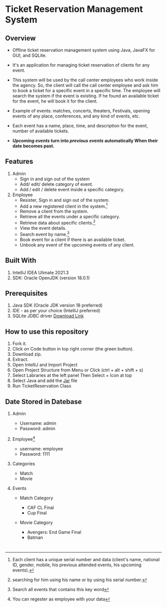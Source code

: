 # Ticket Reservation Management System

## Overview
- Offline ticket reservation management system using Java, JavaFX for GUI, and SQLite.
- It's an application for managing ticket reservation of clients for any event.

- This system will be used by the call center employees who work inside the agency. So, the
client will call the call center employee and ask him to book a ticket for a specific event in a
specific time. The employee will search the system if the event is existing. If he found an
available ticket for the event, he will book it for the client.

- Example of events: matches, concerts, theaters, Festivals, opening events of any place, conferences, 
and any kind of events, etc.

- Each event has a name, place, time, and description for the event, number of available
tickets.

- **_Upcoming events_ turn into _previous events_ automatically When their date becomes past.**

## Features
1. Admin
   - Sign in and sign out of the system
   - Add/ edit/ delete category of event.
   - Add / edit / delete event inside a specific category.
2. Employee
   - Resister, Sign in and sign out of the system.
   - Add a new registered client in the system.[^1]
   - Remove a client from the system.
   - Retrieve all the events under a specific category.
   - Retrieve data about specific clients.[^2]
   - View the event details.
   - Search event by name.[^3]
   - Book event for a client if there is an available ticket.
   - Unbook any event of the upcoming events of any client.

## Built With
1. IntelliJ IDEA Ulimate 2021.3
2. SDK: Oracle OpenJDK (version 18.0.1)

## Prerequisites
1. Java SDK (Oracle JDK version 18 preferred)
2. IDE - as per your choice (IntelliJ preferred)
3. SQLite JDBC driver [Download Link](https://github.com/Kerolos-Noshy/Ticket-Reservation-Management-System/raw/main/sqlite%20jar%20file/sqlite-jdbc-3.38.1.jar)

## How to use this repository
1. Fork it.
2. Click on Code button in top right corner (the green button).
3. Download zip.
4. Extract.
5. Open IntelliJ and Import Project
6. Open Project Structure from Menu or Click (ctrl + alt + shift + s)
7. Select Labraries at the left panel Then Select + Icon at top
8. Select Java and add the [Jar](https://github.com/Kerolos-Noshy/Ticket-Reservation-Management-System/raw/main/sqlite%20jar%20file/sqlite-jdbc-3.38.1.jar) file
9. Run TicketReservation Class

## Date Stored in Datebase
1. Admin
   - Username: admin
   - Password: admin
   
2. Employee[^4]
   - username: employee
   - Password: 1111
   
3. Categories
   - Match
   - Movie

4. Events
   - Match Category
     - CAF CL Final
     - Cup Final
      
   - Movie Category
     - Avengers: End Game Final
     - Batman
  
#

[^1]: Each client has a unique serial number and data (client's name, national ID, gender, mobile, his previous attended events, his upcoming events). 
[^2]: searching for him using his name or by using his serial number.
[^3]: Search all events that contains this key word
[^4]: You can regester as employee with your data
